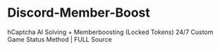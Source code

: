 # Discord-Member-Boost
hCaptcha AI Solving + Memberboosting (Locked Tokens)  24/7 Custom Game Status Method | FULL Source
